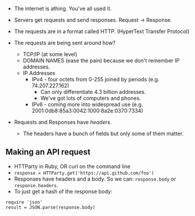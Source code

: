 * The internet is athing. You've all used it.

* Servers get requests and send responses. Request -> Response.
* The requests are in a format called HTTP. (HyperText Transfer Protocol)

* The requests are being sent around how?
  * TCP/IP (at some level)
  * DOMAIN NAMES (ease the pain) because we don't remember IP addresses.
  * IP Addresses
    * IPv4 - four octets from 0-255 joined by periods (e.g. 74.207.227.162)
      * Can only differentiate 4.3 billion addresses.
      * We've got lots of computers and phones.
    * IPv6 - coming more into widespread use (e.g. 2001:0db8:85a3:0042:1000:8a2e:0370:7334)

* Requests and Responses have _headers_.
  * The headers have a bunch of fields but only some of them matter.


## Making an API request

* HTTParty in Ruby, OR curl on the command line
* `response = HTTParty.get('https://api.github.com/foo')`
* Responses have headers and a body. So we can: `response.body` or `response.headers`.
* To just get a hash of the response body:

```
require 'json'
result = JSON.parse(response.body)
```
